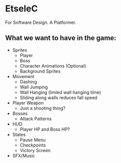 # EtseleC
For Software Design. A Platformer.
## What we want to have in the game:
* Sprites
  * Player
  * Boss
  * Character Animations (Optional)
  * Background Sprites
* Movement
  * Dashing
  * Wall Jumping
  * Wall Hanging (limied wall hanging time)
  * Sliding along walls reduces fall speed
* Player Weapon
  * Just a shooting thing?
* Bosses
  * Attack Patterns
* HUD
  * Player HP and Boss HP?
* States
  * Pause Menu
  * Checkpoints 
  * Victory Screen
* SFX/Music

